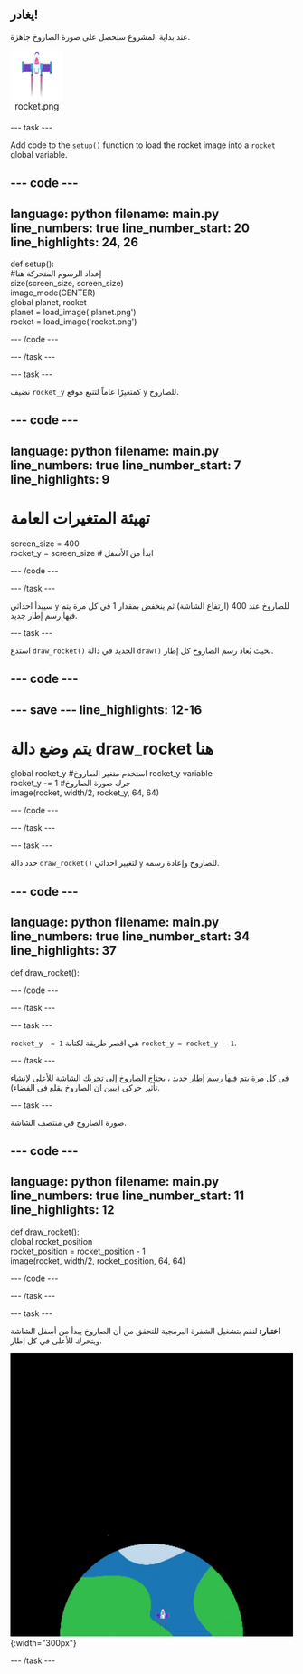 ## يغادر!

عند بداية المشروع سنحصل على صورة الصاروخ جاهزة.

![Image of the rocket in the code editor image gallery.](images/rocket_image.png)

--- task ---

Add code to the `setup()` function to load the rocket image into a `rocket` global variable.

<div class="c-project-code">

--- code ---
---
language: python filename: main.py line_numbers: true line_number_start: 20
line_highlights: 24, 26
---

def setup():   
#إعداد الرسوم المتحركة هنا   
size(screen_size, screen_size)   
image_mode(CENTER)   
global planet, rocket   
planet = load_image('planet.png')    
rocket = load_image('rocket.png')

--- /code ---

--- /task ---

--- task ---

نضيف `rocket_y` كمتغيرًا عاماً لتتبع موقع `y` للصاروخ.

--- code ---
---
language: python filename: main.py line_numbers: true line_number_start: 7
line_highlights: 9
---

# تهيئة المتغيرات العامة
screen_size = 400    
rocket_y = screen_size # ابدأ من الأسفل

--- /code ---

--- /task ---


سيبدأ احداثي `y` للصاروخ عند 400 (ارتفاع الشاشة) ثم ينخفض بمقدار 1 في كل مرة يتم فيها رسم إطار جديد.

--- task ---

استدع `draw_rocket()` الجديد في دالة `draw()` بحيث يُعاد رسم الصاروخ كل إطار.

--- code ---
---
--- save ---
line_highlights: 12-16
---

# يتم وضع دالة draw_rocket هنا
global rocket_y #استخدم متغير الصاروخ rocket_y variable    
rocket_y -= 1 #حرك صورة الصاروخ    
image(rocket, width/2, rocket_y, 64, 64)


--- /code ---

--- /task ---

--- task ---

حدد دالة `draw_rocket()` لتغيير احداثي `y` للصاروخ وإعادة رسمه.

--- code ---
---
language: python filename: main.py line_numbers: true line_number_start: 34
line_highlights: 37
---

def draw_rocket():


--- /code ---

--- /task ---

--- task ---

`rocket_y -= 1` هي اقصر طريقة لكتابة `rocket_y = rocket_y - 1`.

--- /task ---


في كل مرة يتم فيها رسم إطار جديد ، يحتاج الصاروخ إلى تحريك الشاشة للأعلى لإنشاء تأثير حركي (يبين ان الصاروخ يقلع في الفضاء).


--- task ---

صورة الصاروخ في منتصف الشاشة.


--- code ---
---
language: python filename: main.py line_numbers: true line_number_start: 11
line_highlights: 12
---

def draw_rocket():   
global rocket_position     
rocket_position = rocket_position - 1    
image(rocket, width/2, rocket_position, 64, 64)

--- /code ---

--- /task ---


--- task ---

**اختبار:** لنقم بتشغيل الشفرة البرمجية للتحقق من أن الصاروخ يبدأ من أسفل الشاشة ويتحرك للأعلى في كل إطار.


![![صاروخ يطير بسرعة ثابتة من أسفل إلى أعلى الشاشة.](images/fly.gif){:width="300px"}](images/fly.gif){:width="300px"}

--- /task ---

